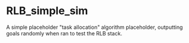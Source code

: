 # RLB_simple_sim
A simple placeholder "task allocation" algorithm placeholder, outputting goals randomly when ran to test the RLB stack.

